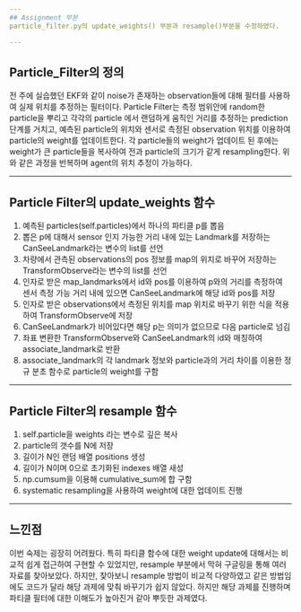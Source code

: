```yaml
---
## Assignment 부분
particle_filter.py의 update_weights() 부분과 resample()부분을 수정하였다.

---
```

## Particle_Filter의 정의
전 주에 실습했던 EKF와 같이 noise가 존재하는 observation들에 대해 필터를 사용하여 실제 위치를 추정하는 필터이다. 
Particle Filter는 측정 범위안에 random한 particle을 뿌리고 각각의 particle 에서 랜덤하게 움직인 거리를 추정하는 prediction 단계를 거치고, 예측된 particle의 위치와 센서로 측정된 observation 위치를 이용하여 particle의 weight를 업데이트한다.
각 particle들의 weight가 업데이트 된 후에는 weight가 큰 particle들을 복사하여 전과 particle의 크기가 같게 resampling한다.
위와 같은 과정을 반복하며 agent의 위치 추정이 가능하다.

---

## Particle Filter의 update_weights 함수
1. 예측된 particles(self.particles)에서 하나의 파티클 p를 뽑음
2. 뽑은 p에 대해서 sensor 인지 가능한 거리 내에 있는 Landmark를 저장하는 CanSeeLandmark라는 변수의 list를 선언
3. 차량에서 관측된 observations의 pos 정보를 map의 위치로 바꾸어 저장하는 TransformObserve라는 변수의 list를 선언  
4. 인자로 받은 map_landmarks에서 id와 pos를 이용하여 p와의 거리를 측정하여 센서 측정 가능 거리 내에 있으면 CanSeeLandmark에 해당 id와 pos를 저장
5. 인자로 받은 observations에서 측정된 위치를 map 위치로 바꾸기 위한 식을 적용하여  TransformObserve에 저장
6. CanSeeLandmark가 비어있다면 해당 p는 의미가 없으므로 다음 particle로 넘김
7. 좌표 변환한 TransformObserve와 CanSeeLandmark의 id와 매칭하여 associate_landmark로 반환
8. associate_landmark의 각 landmark 정보와 particle과의 거리 차이를 이용한 정규 분초 함수로 particle의 weight를 구함
---

## Particle Filter의 resample 함수
1. self.particle을 weights 라는 변수로 깊은 복사
2. particle의 갯수를 N에 저장
3. 길이가 N인 랜덤 배열 positions 생성
4. 길이가 N이며 0으로 초기화된 indexes 배열 새성
5. np.cumsum을 이용해 cumulative_sum에 합 구함
6. systematic resampling을 사용하여 weight에 대한 업데이트 진행
---

## 느낀점
이번 숙제는 굉장히 어려웠다. 특히 파티클 함수에 대한 weight update에 대해서는 비교적 쉽게 접근하여 구현할 수 있었지만, resample 부분에서 막혀 구글링을 통해 여러 자료를 찾아보았다. 
하지만, 찾아보니 resample 방법이 비교적 다양하였고 같은 방법임에도 코드가 달라 해당 과제에 맞춰 바꾸기가 쉽지 않았다. 하지만 해당 과제를 진행하며 파티클 필터에 대한 이해도가 높아진거 같아 뿌듯한 과제였다.
